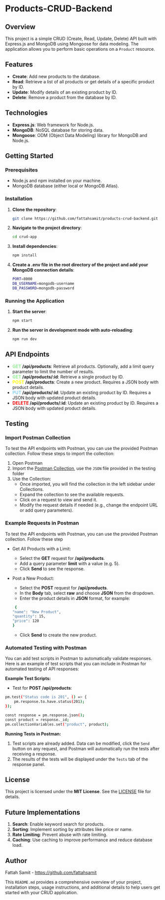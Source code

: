 # Products-CRUD-Backend

## Overview

This project is a simple CRUD (Create, Read, Update, Delete) API built with Express.js and MongoDB using Mongoose for data modeling. The application allows you to perform basic operations on a `Product` resource.

## Features

- **Create**: Add new products to the database.
- **Read**: Retrieve a list of all products or get details of a specific product by ID.
- **Update**: Modify details of an existing product by ID.
- **Delete**: Remove a product from the database by ID.

## Technologies

- **Express.js**: Web framework for Node.js.
- **MongoDB**: NoSQL database for storing data.
- **Mongoose**: ODM (Object Data Modeling) library for MongoDB and Node.js.

## Getting Started

### Prerequisites

- Node.js and npm installed on your machine.
- MongoDB database (either local or MongoDB Atlas).

### Installation

1. **Clone the repository**:

   ```bash
   git clone https://github.com/fattahsamit/products-crud-backend.git
   ```

2. **Navigate to the project directory**:
   ```bash
   cd crud-app
   ```
3. **Install dependencies**:
   ```bash
   npm install
   ```
4. **Create a .env file in the root directory of the project and add your MongoDB connection details**:
   ```bash
   PORT=8000
   DB_USERNAME=mongodb-username
   DB_PASSWORD=mongodb-password
   ```

### Running the Application

1. **Start the server**:

   ```bash
   npm start
   ```

2. **Run the server in development mode with auto-reloading**:

   ```bash
   npm run dev
   ```

## API Endpoints

- **<span style="color: lightgreen;">GET</span> /api/products**: Retrieve all products. Optionally, add a limit query parameter to limit the number of results.
- **<span style="color: lightgreen;">GET</span> /api/products/:id**: Retrieve a single product by ID.
- **<span style="color: yellow;">POST</span> /api/products**: Create a new product. Requires a JSON body with product details.
- **<span style="color: skyblue;">PUT</span> /api/products/:id**: Update an existing product by ID. Requires a JSON body with updated product details.
- **<span style="color: red;">DELETE</span> /api/products/:id**: Update an existing product by ID. Requires a JSON body with updated product details.

## Testing

### Import Postman Collection

To test the API endpoints with Postman, you can use the provided Postman collection. Follow these steps to import the collection:

1. Open Postman
2. Import the [Postman Collection](https://www.postman.com/universal-zodiac-887192/workspace/showcase/collection/28308550-c7fa793f-1708-48ee-b1bc-51b19db87a5b?action=share&creator=28308550), use the `JSON` file provided in the testing folder
3. Use the Collection:
   - Once imported, you will find the collection in the left sidebar under Collections.
   - Expand the collection to see the available requests.
   - Click on a request to view and send it.
   - Modify the request details if needed (e.g., change the endpoint URL or add query parameters).

### Example Requests in Postman

To test the API endpoints with Postman, you can use the provided Postman collection. Follow these step

- Get All Products with a Limit:

  - Select the **GET** request for **/api/products**.
  - Add a query parameter **limit** with a value (e.g. 5).
  - Click **Send** to see the response.

- Post a New Product:

  - Select the **POST** request for **/api/products**.
  - In the **Body** tab, select **raw** and choose **JSON** from the dropdown.
  - Enter the product details in **JSON** format, for example:

  ```bash
   {
  "name": "New Product",
  "quantity": 15,
  "price": 120
  }
  ```

  - Click **Send** to create the new product.

### Automated Testing with Postman

You can add test scripts in Postman to automatically validate responses. Here is an example of test scripts that you can include in Postman for automated testing of API responses:

**Example Test Scripts:**

- Test for **POST /api/products**:

```bash
pm.test("Status code is 201", () => {
    pm.response.to.have.status(201);
});

const response = pm.response.json();
const product = response._id;
pm.collectionVariables.set("product", product);
```

**Running Tests in Postman:**

1. Test scripts are already added. Data can be modified, click the `Send` button on any request, and Postman will automatically run the tests after receiving a response.
2. The results of the tests will be displayed under the `Tests` tab of the response panel.

## License

This project is licensed under the **MIT License**. See the [LICENSE](https://github.com/fattahsamit/products-crud-backend/blob/main/LICENSE) file for details.

## Future Implementations

1. **Search**: Enable keyword search for products.
2. **Sorting**: Implement sorting by attributes like price or name.
3. **Rate Limiting**: Prevent abuse with rate limiting.
4. **Caching**: Use caching to improve performance and reduce database load.

## Author

Fattah Samit - https://github.com/fattahsamit

This `README.md` provides a comprehensive overview of your project, installation steps, usage instructions, and additional details to help users get started with your CRUD application.
